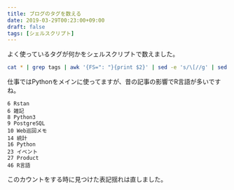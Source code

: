 ```yaml
---
title: ブログのタグを数える
date: 2019-03-29T00:23:00+09:00
draft: false
tags: [シェルスクリプト]
---
```


よく使っているタグが何かをシェルスクリプトで数えました。

```sh
cat * | grep tags | awk '{FS=": "}{print $2}' | sed -e 's/\[//g' | sed -e 's/\]//g' | sed -e 's/,/\n/g' | sed -e 's/\s//g' | sort | uniq -c | sort -n | tail
```


仕事ではPythonをメインに使ってますが、昔の記事の影響でR言語が多いですね。

```
6 Rstan
6 雑記
8 Python3
9 PostgreSQL
10 Web巡回メモ
14 統計
16 Python
23 イベント
27 Product
46 R言語
```

このカウントをする時に見つけた表記揺れは直しました。
